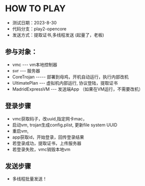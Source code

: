 # HOW TO PLAY

* 测试日期：2023-8-30
* 代码分支：play2-opencore
* 发送方式：提取证书,多线程发送 (起量了，老板)

## 参与对象：
* vmc --- vm本地控制器
* svr --- 服务器
* CoreTrojan ----- 部署到母鸡，开机自动运行，执行内部改机
* UltimatePlan --- 虚拟机内部运行, 协议登陆，提取证书
* MadridExpressVM  --- 发送端App （如果在VM运行，不需要改机）

## 登录步骤
* vmc获取码子，改uuid,指定网卡mac，
* 启动vm, trojan生成config.plist, 更新file system UUID
* 重启vm,
* app获取id，开始登录，回传登录结果
* 若登录成功，提取证书，上传服务器
* 若登录失败，vmc销毁本地vm


## 发送步骤
* 多线程批量发送！

